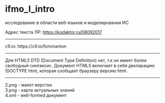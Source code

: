 # ifmo_I_intro
исследование в области веб-языков и моделирования ИС

Адрес текста ЛР:
https://kodaktor.ru/08092017
<hr>
c9.io:
https://c9.io/fominanton
<hr>
Для HTML5 DTD (Document Type Definition) нет, т.к он имеет более свободный синтаксис. Документ HTML5 включает в себя декларацию !DOCTYPE html, которая сообщает браузеру версию html. 
<hr>
2.png - макет верстки <br>
3.png - карта актуальных знаний <br>
4.xml - well-formed документ 
